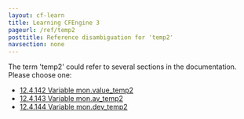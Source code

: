 ```yaml
---
layout: cf-learn
title: Learning CFEngine 3
pageurl: /ref/temp2
posttitle: Reference disambiguation for 'temp2'
navsection: none
---
```


The term 'temp2' could refer to several sections in the documentation. Please choose one:

- [12.4.142 Variable mon.value_temp2](https://cfengine.com/manuals/cf3-reference#Variable-mon.value_temp2)
- [12.4.143 Variable mon.av_temp2](https://cfengine.com/manuals/cf3-reference#Variable-mon.av_temp2)
- [12.4.144 Variable mon.dev_temp2](https://cfengine.com/manuals/cf3-reference#Variable-mon.dev_temp2)

